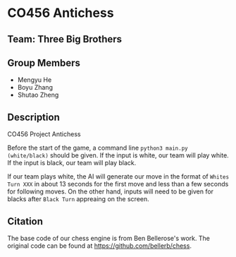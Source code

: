 # CO456 Antichess

## Team: Three Big Brothers

## Group Members

- Mengyu He
- Boyu Zhang
- Shutao Zheng

## Description

CO456 Project Antichess

Before the start of the game, a command line ```python3 main.py (white/black)``` should be given. If the input is white, our team will play white. If the input is black, our team will play black.

If our team plays white, the AI will generate our move in the format of ```Whites Turn XXX``` in about 13 seconds for the first move and less than a few seconds for following moves. On the other hand, inputs will need to be given for blacks after ```Black Turn``` appreaing on the screen. 

## Citation

The base code of our chess engine is from Ben Bellerose's work. The original code can be found at https://github.com/bellerb/chess.
